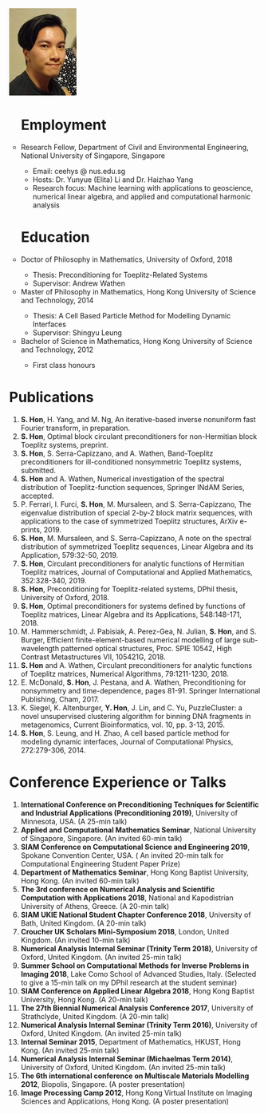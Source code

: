 <img src="my pic.png" class="img-responsive" alt="">

<ul style="list-style-type:circle;">
  
  <h1>Employment</h1>

<li>Research Fellow, Department of Civil and Environmental Engineering, National University of Singapore, Singapore</li>
  <ul>
    <li>Email: ceehys @ nus.edu.sg</li>
    <li>Hosts: Dr. Yunyue (Elita) Li and Dr. Haizhao Yang</li>
    <li>Research focus: Machine learning with applications to geoscience, numerical linear algebra, and applied and computational harmonic analysis</li>
  </ul>

<h1>Education</h1>

<li>Doctor of Philosophy in Mathematics, University of Oxford, 2018</li>
  <ul>
    <li>Thesis: Preconditioning for Toeplitz-Related Systems</li>
    <li>Supervisor: Andrew Wathen</li>
  </ul>

<li>Master of Philosophy in Mathematics, Hong Kong University of Science and Technology, 2014</li>
  <ul>
    <li>Thesis: A Cell Based Particle Method for Modelling Dynamic Interfaces</li>
    <li>Supervisor: Shingyu Leung</li>
  </ul>

<li>Bachelor of Science in Mathematics, Hong Kong University of Science and Technology, 2012</li>
  <ul>
    <li>First class honours</li>
  </ul>
</ul>

<h1>Publications</h1>

<ol>

<li><b>S. Hon</b>, H. Yang, and M. Ng, An iterative-based inverse nonuniform fast Fourier transform, in preparation.</li>

<li><b>S. Hon</b>, Optimal block circulant preconditioners for non-Hermitian block Toeplitz systems, preprint.</li>

<li><b>S. Hon</b>, S. Serra-Capizzano, and A. Wathen, Band-Toeplitz preconditioners for ill-conditioned nonsymmetric Toeplitz systems, submitted.</li>

<li> <b>S. Hon</b> and A. Wathen, Numerical investigation of the spectral distribution of Toeplitz-function sequences, Springer INdAM Series, accepted.</li>

<li>P. Ferrari, I. Furci, <b>S. Hon</b>, M. Mursaleen, and S. Serra-Capizzano, The eigenvalue distribution of special 2-by-2 block matrix sequences, with applications to the case of symmetrized Toeplitz structures, ArXiv e-prints, 2019.</li>

<li><b>S. Hon</b>, M. Mursaleen, and S. Serra-Capizzano, A note on the spectral distribution of symmetrized Toeplitz sequences, Linear Algebra and its Application, 579:32-50, 2019.</li>

<li><b>S. Hon</b>, Circulant preconditioners for analytic functions of Hermitian Toeplitz matrices, Journal of Computational and Applied Mathematics, 352:328-340, 2019.</li>
  
<li><b>S. Hon</b>, Preconditioning for Toeplitz-related systems, DPhil thesis, University of Oxford, 2018.</li>

<li><b>S. Hon</b>, Optimal preconditioners for systems defined by functions of Toeplitz matrices, Linear Algebra and its Applications, 548:148-171, 2018.</li>

<li>M. Hammerschmidt, J. Pabisiak, A. Perez-Gea, N. Julian, <b>S. Hon</b>, and S. Burger, Efficient finite-element-based numerical modelling of large sub-wavelength patterned optical structures, Proc. SPIE 10542, High Contrast Metastructures VII, 105421G, 2018.</li>

<li><b>S. Hon</b> and A. Wathen, Circulant preconditioners for analytic functions of Toeplitz matrices, Numerical Algorithms, 79:1211-1230, 2018.</li>

<li>E. McDonald, <b>S. Hon</b>, J. Pestana, and A. Wathen, Preconditioning for nonsymmetry and time-dependence, pages 81-91. Springer International Publishing, Cham, 2017.</li>

<li>K. Siegel, K. Altenburger, <b>Y. Hon</b>, J. Lin, and C. Yu, PuzzleCluster: a novel unsupervised clustering algorithm for binning DNA fragments in metagenomics, Current Bioinformatics, vol. 10, pp. 3-13, 2015.</li>

<li><b>S. Hon</b>, S. Leung, and H. Zhao, A cell based particle method for modeling dynamic interfaces, Journal of Computational Physics, 272:279-306, 2014.</li>
</ol>






<h1>Conference Experience or Talks</h1>

<ol>
<li><b>International Conference on Preconditioning Techniques for Scientific and Industrial Applications (Preconditioning 2019)</b>, University of Minnesota, USA. (A 25-min talk)</li>

<li><b>Applied and Computational Mathematics Seminar</b>, National University of Singapore, Singapore. (An invited 60-min talk)</li>

<li><b>SIAM Conference on Computational Science and Engineering 2019</b>, Spokane Convention Center, USA. (
An invited 20-min talk for Computational Engineering Student Paper Prize)</li>

<li><b>Department of Mathematics Seminar</b>, Hong Kong Baptist University, Hong Kong. (An invited 60-min talk)</li>

<li><b>The 3rd conference on Numerical Analysis and Scientific Computation with Applications 2018</b>, National and Kapodistrian University of Athens, Greece. (A 20-min talk)</li>

<li><b>SIAM UKIE National Student Chapter Conference 2018</b>, University of Bath, United Kingdom. (A 20-min talk)</li>

<li><b>Croucher UK Scholars Mini-Symposium 2018</b>, London, United Kingdom. (An invited 10-min talk)</li>

<li><b>Numerical Analysis Internal Seminar (Trinity Term 2018)</b>, University of Oxford, United Kingdom. (An invited 25-min talk)</li>

<li><b>Summer School on Computational Methods for Inverse Problems in Imaging 2018</b>, Lake Como School of Advanced Studies, Italy. (Selected to give a 15-min talk on my DPhil research at the student seminar)</li>

<li><b>SIAM Conference on Applied Linear Algebra 2018</b>, Hong Kong Baptist University, Hong Kong. (A 20-min talk)</li>

<li><b>The 27th Biennial Numerical Analysis Conference 2017</b>, University of Strathclyde, United Kingdom. (A 20-min talk)</li>


<li><b>Numerical Analysis Internal Seminar (Trinity Term 2016)</b>, University of Oxford, United Kingdom. (An invited 25-min talk)</li>

<li><b>Internal Seminar 2015</b>, Department of Mathematics, HKUST, Hong Kong. (An invited 25-min talk)</li>

<li><b>Numerical Analysis Internal Seminar (Michaelmas Term 2014)</b>, University of Oxford, United Kingdom. (An invited 25-min talk)</li>

<li><b>The 6th international conference on Multiscale Materials Modelling 2012</b>, Biopolis, Singapore. (A poster presentation)</li>

<li><b>Image Processing Camp 2012</b>, Hong Kong Virtual Institute on Imaging Sciences and Applications, Hong Kong. (A poster presentation)</li>
</ol>



